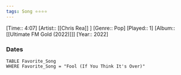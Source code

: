 ```yaml
---
tags: Song ⭐⭐⭐⭐ 
---
```

[Time:: 4:07]
[Artist:: [[Chris Rea]] ]
[Genre:: Pop]
[Played:: 1]
[Album:: [[Ultimate FM Gold (2022)]]]
[Year:: 2022]
### Dates
````dataview
TABLE Favorite_Song
WHERE Favorite_Song = "Fool (If You Think It's Over)"
````